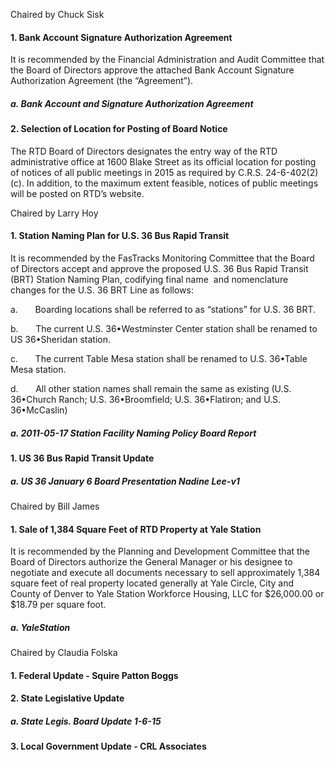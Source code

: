 Chaired by Chuck Sisk

#### 1. Bank Account Signature Authorization Agreement

It is recommended by the Financial Administration and Audit Committee that the Board of Directors approve the attached Bank Account Signature Authorization Agreement (the “Agreement”).

##### a. Bank Account and Signature Authorization Agreement

#### 2. Selection of Location for Posting of Board Notice

The RTD Board of Directors designates the entry way of the RTD administrative office at 1600 Blake Street as its official location for posting of notices of all public meetings in 2015 as required by C.R.S. 24-6-402(2)(c). In addition, to the maximum extent feasible, notices of public meetings will be posted on RTD’s website.

Chaired by Larry Hoy

#### 1. Station Naming Plan for U.S. 36 Bus Rapid Transit

It is recommended by the FasTracks Monitoring Committee that the Board of Directors accept and approve the proposed U.S. 36 Bus Rapid Transit (BRT) Station Naming Plan, codifying final name  and nomenclature changes for the U.S. 36 BRT Line as follows:

a.       Boarding locations shall be referred to as “stations” for U.S. 36 BRT.

b.       The current U.S. 36•Westminster Center station shall be renamed to US 36•Sheridan station.

c.       The current Table Mesa station shall be renamed to U.S. 36•Table Mesa station.

d.       All other station names shall remain the same as existing (U.S. 36•Church Ranch; U.S. 36•Broomfield; U.S. 36•Flatiron; and U.S. 36•McCaslin)

##### a. 2011-05-17 Station  Facility Naming Policy Board Report

#### 1. US 36 Bus Rapid Transit Update

##### a. US 36 January 6 Board Presentation Nadine Lee-v1

Chaired by Bill James

#### 1. Sale of 1,384 Square Feet of RTD Property at Yale Station

It is recommended by the Planning and Development Committee that the Board of Directors authorize the General Manager or his designee to negotiate and execute all documents necessary to sell approximately 1,384 square feet of real property located generally at Yale Circle, City and County of Denver to Yale Station Workforce Housing, LLC for $26,000.00 or $18.79 per square foot.

##### a. YaleStation

Chaired by Claudia Folska

#### 1. Federal Update - Squire Patton Boggs

#### 2. State Legislative Update

##### a. State Legis. Board Update  1-6-15

#### 3. Local Government Update - CRL Associates